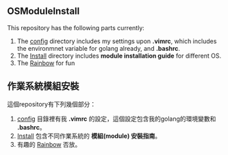 ## OSModuleInstall
This repository has the following parts currently:
1. The [config](https://github.com/yenchihliao/OSModuleInstall/tree/master/config) directory includes my settings upon **.vimrc**, which includes the environmnet variable for golang already, and **.bashrc**. 
2. The [Install](https://github.com/yenchihliao/OSModuleInstall/tree/master/Install) directory includes **module installation guide** for different OS.
3. The [Rainbow](https://github.com/yenchihliao/OSModuleInstall/tree/master/Rainbow) for fun

## 作業系統模組安裝
這個repository有下列幾個部分：<br/>

1.  [config](https://github.com/yenchihliao/OSModuleInstall/tree/master/config) 目錄裡有我 **.vimrc** 的設定，這個設定包含我的golang的環境變數和 **.bashrc**。
2.  [Install](https://github.com/yenchihliao/OSModuleInstall/tree/master/Install) 包含不同作業系統的 **模組(module) 安裝指南**。
3. 有趣的 [Rainbow](https://github.com/yenchihliao/OSModuleInstall/tree/master/Rainbow) 否放。
